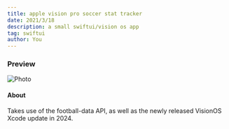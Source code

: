 ```yaml
---
title: apple vision pro soccer stat tracker
date: 2021/3/18
description: a small swiftui/vision os app
tag: swiftui
author: You
---
```

### Preview
![Photo](/images/visionpro.jpg)

#### About
Takes use of the football-data API, as well as the newly released VisionOS Xcode update in 2024.